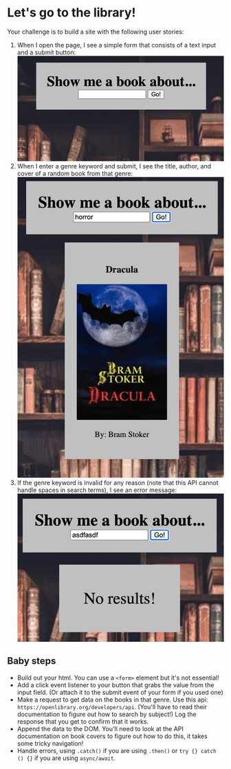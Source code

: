 # Let's go to the library!
Your challenge is to build a site with the following user stories:

1. When I open the page, I see a simple form that consists of a text input and a submit button:
![user story 1](./assets/user_story_1.png)
1. When I enter a genre keyword and submit, I see the title, author, and cover of a random book from that genre:
![user story 2](./assets/user_story_2.png)
1. If the genre keyword is invalid for any reason (note that this API cannot handle spaces in search terms), I see an error message:
![user story 3](./assets/user_story_3.png)

## Baby steps
- Build out your html. You can use a `<form>` element but it's not essential!
- Add a click event listener to your button that grabs the value from the input field. (Or attach it to the submit event of your form if you used one)
- Make a request to get data on the books in that genre. Use this api: `https://openlibrary.org/developers/api`. (You'll have to read their documentation to figure out how to search by subject!) Log the response that you get to confirm that it works.
- Append the data to the DOM. You'll need to look at the API documentation on book covers to figure out how to do this, it takes some tricky navigation!
- Handle errors, using `.catch()` if you are using `.then()` or `try {} catch () {}` if you are using `async/await`.
